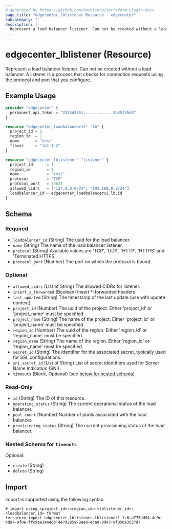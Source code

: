 ```yaml
---
# generated by https://github.com/hashicorp/terraform-plugin-docs
page_title: "edgecenter_lblistener Resource - edgecenter"
subcategory: ""
description: |-
  Represent a load balancer listener. Can not be created without a load balancer. A listener is a process that checks for connection requests using the protocol and port that you configure.
---
```


# edgecenter_lblistener (Resource)

Represent a load balancer listener. Can not be created without a load balancer. A listener is a process that checks for connection requests using the protocol and port that you configure.

## Example Usage

```terraform
provider "edgecenter" {
  permanent_api_token = "251$d3361.............1b35f26d8"
}

resource "edgecenter_loadbalancerv2" "lb" {
  project_id = 1
  region_id  = 1
  name       = "test"
  flavor     = "lb1-1-2"
}

resource "edgecenter_lblistener" "listener" {
  project_id      = 1
  region_id       = 1
  name            = "test"
  protocol        = "TCP"
  protocol_port   = 36621
  allowed_cidrs   = ["127.0.0.0/24", "192.168.0.0/24"]
  loadbalancer_id = edgecenter_loadbalancerv2.lb.id
}
```

<!-- schema generated by tfplugindocs -->
## Schema

### Required

- `loadbalancer_id` (String) The uuid for the load balancer.
- `name` (String) The name of the load balancer listener.
- `protocol` (String) Available values are 'TCP', 'UDP', 'HTTP', 'HTTPS' and 'Terminated HTTPS'.
- `protocol_port` (Number) The port on which the protocol is bound.

### Optional

- `allowed_cidrs` (List of String) The allowed CIDRs for listener.
- `insert_x_forwarded` (Boolean) Insert *-forwarded headers
- `last_updated` (String) The timestamp of the last update (use with update context).
- `project_id` (Number) The uuid of the project. Either 'project_id' or 'project_name' must be specified.
- `project_name` (String) The name of the project. Either 'project_id' or 'project_name' must be specified.
- `region_id` (Number) The uuid of the region. Either 'region_id' or 'region_name' must be specified.
- `region_name` (String) The name of the region. Either 'region_id' or 'region_name' must be specified.
- `secret_id` (String) The identifier for the associated secret, typically used for SSL configurations.
- `sni_secret_id` (List of String) List of secret identifiers used for Server Name Indication (SNI).
- `timeouts` (Block, Optional) (see [below for nested schema](#nestedblock--timeouts))

### Read-Only

- `id` (String) The ID of this resource.
- `operating_status` (String) The current operational status of the load balancer.
- `pool_count` (Number) Number of pools associated with the load balancer.
- `provisioning_status` (String) The current provisioning status of the load balancer.

<a id="nestedblock--timeouts"></a>
### Nested Schema for `timeouts`

Optional:

- `create` (String)
- `delete` (String)

## Import

Import is supported using the following syntax:

```shell
# import using <project_id>:<region_id>:<lblistener_id>:<loadbalancer_id> format
terraform import edgecenter_lblistener.lblistener1 1:6:a775dd94-4e9c-4da7-9f0e-ffc9ae34446b:447d2959-8ae0-4ca0-8d47-9f050a3637d7
```

